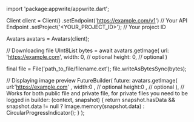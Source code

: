 import 'package:appwrite/appwrite.dart';

Client client = Client()
    .setEndpoint('https://example.com/v1') // Your API Endpoint
    .setProject('<YOUR_PROJECT_ID>'); // Your project ID

Avatars avatars = Avatars(client);

// Downloading file
UInt8List bytes = await avatars.getImage(
    url: 'https://example.com',
    width: 0, // optional
    height: 0, // optional
)

final file = File('path_to_file/filename.ext');
file.writeAsBytesSync(bytes);

// Displaying image preview
FutureBuilder(
    future: avatars.getImage(
    url:'https://example.com' ,
    width:0 , // optional
    height:0 , // optional
), // Works for both public file and private file, for private files you need to be logged in
    builder: (context, snapshot) {
      return snapshot.hasData && snapshot.data != null
          ? Image.memory(snapshot.data)
          : CircularProgressIndicator();
    }
);
